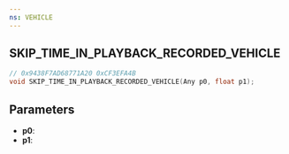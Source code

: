 ```yaml
---
ns: VEHICLE
---
```

## SKIP_TIME_IN_PLAYBACK_RECORDED_VEHICLE

```c
// 0x9438F7AD68771A20 0xCF3EFA4B
void SKIP_TIME_IN_PLAYBACK_RECORDED_VEHICLE(Any p0, float p1);
```


## Parameters
* **p0**: 
* **p1**: 

